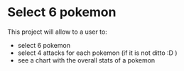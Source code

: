 # Select 6 pokemon

This project will allow to a user to:
- select 6 pokemon
- select 4 attacks for each pokemon (if it is not ditto :D )
- see a chart with the overall stats of a pokemon
